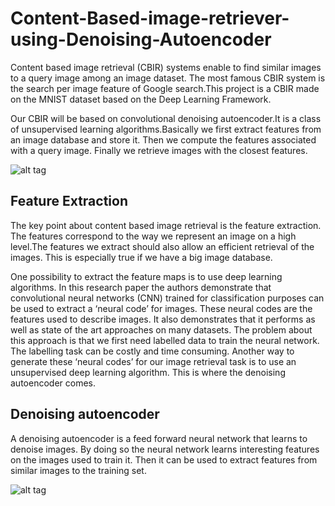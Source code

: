 # Content-Based-image-retriever-using-Denoising-Autoencoder

Content based image retrieval (CBIR) systems enable to find similar images to a query image among an image dataset. The most famous CBIR system is the search per image feature of Google search.This project is a CBIR made on the MNIST dataset based on the Deep Learning Framework.

Our CBIR will be based on convolutional denoising autoencoder.It is a class of unsupervised learning algorithms.Basically we first extract features from an image database and store it. Then we compute the features associated with a query image. Finally we retrieve images with the closest features.

![alt tag](https://cdn-images-1.medium.com/max/750/1*A8XGoiRfGusTxdfmglrKww.png)

## Feature Extraction

The key point about content based image retrieval is the feature extraction. The features correspond to the way we represent an image on a high level.The features we extract should also allow an efficient retrieval of the images. This is especially true if we have a big image database. 

One possibility to extract the feature maps is to use deep learning algorithms. In this research paper the authors demonstrate that convolutional neural networks (CNN) trained for classification purposes can be used to extract a ‘neural code’ for images. These neural codes are the features used to describe images. It also demonstrates that it performs as well as state of the art approaches on many datasets. The problem about this approach is that we first need labelled data to train the neural network. The labelling task can be costly and time consuming. Another way to generate these ‘neural codes’ for our image retrieval task is to use an unsupervised deep learning algorithm. This is where the denoising autoencoder comes.
 
## Denoising autoencoder

A denoising autoencoder is a feed forward neural network that learns to denoise images. By doing so the neural network learns interesting features on the images used to train it. Then it can be used to extract features from similar images to the training set.

![alt tag](https://blog.keras.io/img/ae/autoencoder_schema.jpg)

